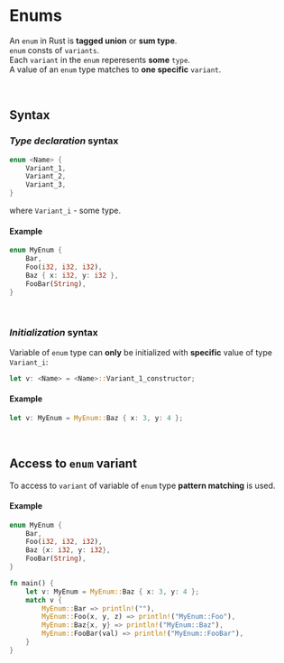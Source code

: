 # Enums
An ``enum`` in Rust is **tagged union** or **sum type**.<br>
``enum`` consts of ``variants``.<br>
Each ``variant`` in the ``enum`` reperesents **some** ``type``.<br>
A value of an ``enum`` type matches to **one specific** ``variant``.

<br>

## Syntax
### *Type declaration* syntax
```Rust
enum <Name> {
    Variant_1,
    Variant_2,
    Variant_3,
}
```
where ``Variant_i`` - some type.

#### Example
```Rust
enum MyEnum {
    Bar,
    Foo(i32, i32, i32),
    Baz { x: i32, y: i32 },
    FooBar(String),
}
```

<br>

### *Initialization* syntax
Variable of ``enum`` type can **only** be initialized with **specific** value of type ``Variant_i``:
```Rust
let v: <Name> = <Name>::Variant_1_constructor;
```

#### Example
```Rust
let v: MyEnum = MyEnum::Baz { x: 3, y: 4 };
```

<br>

## Access to ``enum`` variant
To access to ``variant`` of variable of ``enum`` type **pattern matching** is used.

#### Example
```Rust
enum MyEnum {
    Bar,
    Foo(i32, i32, i32),
    Baz {x: i32, y: i32},
    FooBar(String),
}

fn main() {
    let v: MyEnum = MyEnum::Baz { x: 3, y: 4 };
    match v {
        MyEnum::Bar => println!(""),
        MyEnum::Foo(x, y, z) => println!("MyEnum::Foo"),
        MyEnum::Baz{x, y} => println!("MyEnum::Baz"),
        MyEnum::FooBar(val) => println!("MyEnum::FooBar"),
    }
}
```
